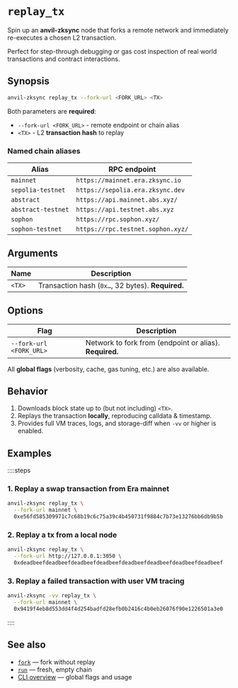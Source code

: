 # `replay_tx`

Spin up an **anvil-zksync** node that forks a remote network and immediately re-executes a chosen L2
transaction.

Perfect for step-through debugging or gas cost inspection of real world transactions and contract
interactions.

## Synopsis

```bash // [replay_tx]
anvil-zksync replay_tx --fork-url <FORK_URL> <TX>
```

Both parameters are **required**:

- `--fork-url <FORK_URL>` - remote endpoint or chain alias
- `<TX>` - L2 **transaction hash** to replay

### Named chain aliases

| Alias              | RPC endpoint                      |
| ------------------ | --------------------------------- |
| `mainnet`          | `https://mainnet.era.zksync.io`   |
| `sepolia-testnet`  | `https://sepolia.era.zksync.dev`  |
| `abstract`         | `https://api.mainnet.abs.xyz/`    |
| `abstract-testnet` | `https://api.testnet.abs.xyz`     |
| `sophon`           | `https://rpc.sophon.xyz/`         |
| `sophon-testnet`   | `https://rpc.testnet.sophon.xyz/` |

## Arguments

| Name   | Description                                       |
| ------ | ------------------------------------------------- |
| `<TX>` | Transaction hash (`0x…`, 32 bytes). **Required.** |

## Options

| Flag                    | Description                                             |
| ----------------------- | ------------------------------------------------------- |
| `--fork-url <FORK_URL>` | Network to fork from (endpoint or alias). **Required.** |

All **global flags** (verbosity, cache, gas tuning, etc.) are also available.

## Behavior

1. Downloads block state up to (but not including) `<TX>`.
2. Replays the transaction **locally**, reproducing calldata & timestamp.
3. Provides full VM traces, logs, and storage-diff when `-vv` or higher is enabled.

## Examples

::::steps

### 1. Replay a swap transaction from Era mainnet

```bash
anvil-zksync replay_tx \
  --fork-url mainnet \
  0xe56fd585309971c7c68b19c6c75a39c4b450731f9884c7b73e13276bb6db9b5b
```

### 2. Replay a tx from a local node

```bash
anvil-zksync replay_tx \
  --fork-url http://127.0.0.1:3050 \
  0xdeadbeefdeadbeefdeadbeefdeadbeefdeadbeefdeadbeefdeadbeefdeadbeef
```

### 3. Replay a failed transaction with user VM tracing

```bash
anvil-zksync -vv replay_tx \
  --fork-url mainnet \
  0x9419f4eb8d553dd4f4d254badfd28efb0b2416c4b0eb26076f90e1226501a3e0
```

::::

## See also

- [`fork`](./fork.md) — fork without replay
- [`run`](./run.md) — fresh, empty chain
- [CLI overview](./index.md) — global flags and usage
